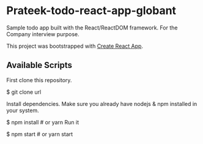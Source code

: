 # Prateek-todo-react-app-globant

Sample todo app built with the React/ReactDOM framework. For the Company interview purpose.

This project was bootstrapped with [Create React App](https://github.com/facebook/create-react-app).

## Available Scripts

First clone this repository.

$ git clone url

Install dependencies. Make sure you already have nodejs & npm installed in your system.

$ npm install # or yarn
Run it

$ npm start # or yarn start
